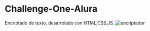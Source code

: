 # Challenge-One-Alura
Encriptado de texto, desarrolado con HTML,CSS,JS.
![encriptador](https://user-images.githubusercontent.com/86537931/193953853-7bf09542-28f6-4e05-90b5-d1d7c2dcd423.jpg)

